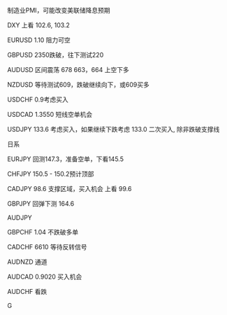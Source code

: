 
制造业PMI，可能改变美联储降息预期


DXY 上看 102.6, 103.2

EURUSD  1.10 阻力可空

GBPUSD  2350跌破，往下测试220

AUDUSD  区间震荡 678  663，664 上空下多

NZDUSD  等待测试609，跌破继续向下，或609买多

USDCHF  0.9考虑买入

USDCAD  1.3550 短线空单机会

USDJPY  133.6 考虑买入，如果继续下跌考虑 133.0 二次买入, 除非跌破支撑线

日系

EURJPY 回测147.3，准备空单，下看145.5

CHFJPY 150.5 - 150.2预计顶部

CADJPY 98.6 支撑区域，买入机会 上看 99.6

GBPJPY 回弹下测 164.6 

AUDJPY 

GBPCHF 1.04 不跌破多单

CADCHF 6610 等待反转信号

AUDNZD 通道

AUDCAD 0.9020 买入机会

AUDCHF 看跌

G

